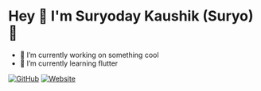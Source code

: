 # Hey 🙏 I'm Suryoday Kaushik (Suryo) 👋


- 🔭 I’m currently working on something cool
- 🌱 I’m currently learning flutter


[![GitHub](https://img.shields.io/badge/GitHub-suryo811-red)](https://github.com/suryo811)
[![Website](https://img.shields.io/badge/Website-suryo811.github.io-informational)](https://suryo811.github.io/)


